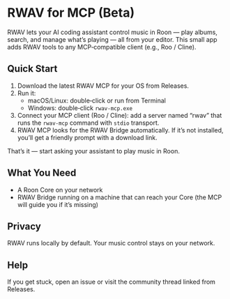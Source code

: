 # RWAV for MCP (Beta)

RWAV lets your AI coding assistant control music in Roon — play albums, search, and manage what’s playing — all from your editor. This small app adds RWAV tools to any MCP‑compatible client (e.g., Roo / Cline).

## Quick Start

1) Download the latest RWAV MCP for your OS from Releases.
2) Run it:
   - macOS/Linux: double‑click or run from Terminal
   - Windows: double‑click `rwav-mcp.exe`
3) Connect your MCP client (Roo / Cline): add a server named “rwav” that runs the `rwav-mcp` command with `stdio` transport.
4) RWAV MCP looks for the RWAV Bridge automatically. If it’s not installed, you’ll get a friendly prompt with a download link.

That’s it — start asking your assistant to play music in Roon.

## What You Need

- A Roon Core on your network
- RWAV Bridge running on a machine that can reach your Core (the MCP will guide you if it’s missing)

## Privacy

RWAV runs locally by default. Your music control stays on your network.

## Help

If you get stuck, open an issue or visit the community thread linked from Releases.
